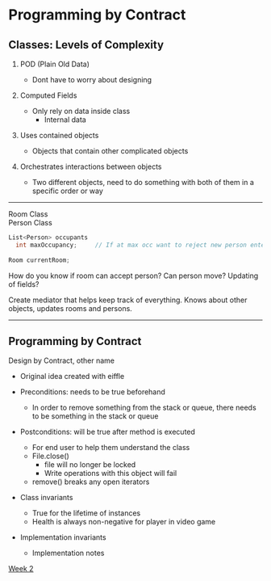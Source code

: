 # Programming by Contract

Classes: Levels of Complexity
---
1. POD (Plain Old Data)
    - Dont have to worry about designing

2. Computed Fields
    - Only rely on data inside class
      - Internal data

3. Uses contained objects
    - Objects that contain other complicated objects

4. Orchestrates interactions between objects
    - Two different objects, need to do something with both of them in a specific order or way

---

Room Class <br>
Person Class<br>

```c#
List<Person> occupants
  int maxOccupancy;     // If at max occ want to reject new person entering room
  
Room currentRoom;

```

How do you know if room can accept person? Can person move? Updating of fields? <br>

Create mediator that helps keep track of everything. Knows about other objects, updates rooms and persons.

---

Programming by Contract
---
Design by Contract, other name
- Original idea created with eiffle
- Preconditions: needs to be true beforehand
  - In order to remove something from the stack or queue, there needs to be something in the stack or queue
- Postconditions: will be true after method is executed
  - For end user to help them understand the class
  - File.close()
    - file will no longer be locked
    - Write operations with this object will fail
  - remove() breaks any open iterators

- Class invariants
  - True for the lifetime of instances 
  - Health is always non-negative for player in video game
- Implementation invariants
  - Implementation notes  


[Week 2](../w2.md)
